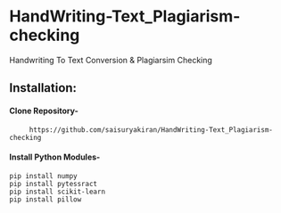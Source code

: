 # HandWriting-Text_Plagiarism-checking
Handwriting To Text Conversion & Plagiarsim Checking

## Installation:
  #### Clone Repository-
         https://github.com/saisuryakiran/HandWriting-Text_Plagiarism-checking
      
 #### Install Python Modules-
    pip install numpy
    pip install pytessract
    pip install scikit-learn
    pip install pillow 
      
